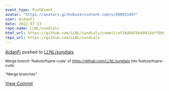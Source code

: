 ```yaml
---
event_type: PushEvent
avatar: "https://avatars.githubusercontent.com/u/89093189?"
user: AidanFi
date: 2022-07-13
repo_name: LLNL/sundials
html_url: https://github.com/LLNL/sundials/commit/ef264b070b40914aff866adff9078527e597e55b
repo_url: https://github.com/LLNL/sundials
---
```


<a href='https://github.com/AidanFi' target='_blank'>AidanFi</a> pushed to <a href='https://github.com/LLNL/sundials' target='_blank'>LLNL/sundials</a>

<small>Merge branch 'feature/hypre-cuda' of https://github.com/LLNL/sundials into feature/hypre-cuda

"Merge branches"</small>

<a href='https://github.com/LLNL/sundials/commit/ef264b070b40914aff866adff9078527e597e55b' target='_blank'>View Commit</a>